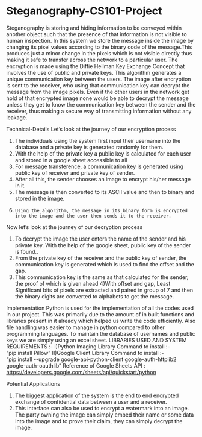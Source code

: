# Steganography-CS101-Project
Steganography is storing and hiding information to be conveyed within another object such that the presence of that information is not visible to human inspection. In this system we store the message inside the image by changing its pixel values according to the binary code of the message.This produces just a minor change in the pixels which is not visible directly thus making it safe to transfer across the network to a particular user. The encryption is made using the Diffie Hellman Key Exchange Concept that involves the use of public and private keys. This algorithm generates a unique communication key between the users. The image after encryption is sent to the receiver, who using that communication key can decrypt the message from the image pixels. Even if the other users in the network get hold of that encrypted image none would be able to decrypt the message unless they get to know the communication key between the sender and the receiver, thus making a secure way of transmitting information without any leakage.


Technical-Details
Let’s look at the journey of our encryption process
1)  The individuals using the system first input their username into the database and a private key is generated randomly for them.
2)   With the help of the private key a public key is calculated for each user and stored in a google sheet accessible to all
3) For message transference,  a communication key is generated using public key of receiver and private key of sender.
4)   After all this, the sender chooses an image to encrypt his/her message in it.
5)   The message is then converted to its ASCII value  and then to binary and stored in the image.
6)     Using the algorithm, the message in its binary form is encrypted into the image and the user then sends it to the receiver.

Now let’s look at the journey of our decryption process
1) To decrypt the image the user enters the name of the sender and his private key. With the help of the  google sheet, public key of the sender is found..
2) From the private key of the receiver and the public key of sender, the communication key is generated which is used to find the offset and the gap.
3) This communication key is the same as that calculated for the sender, the proof of which is given ahead
4)With offset and gap, Least Significant bits of pixels are extracted and paired in group of 7 and then the binary digits are converted to alphabets to get the message.  

Implementation
Python is used for the implementation of all the codes used in our project. This was primarily due to the amount of in built functions and libraries present in it already which helped us write the code efficiently. Also file handling was easier to manage in python compared to other programming languages. To maintain the database of usernames and public keys we are simply using an excel sheet.
LIBRARIES USED AND SYSTEM REQUIREMENTS :-
I)Python Imaging Library
	Command to install :-  
“pip install Pillow”
II)Google Client Library
Command to install :-  
“pip install --upgrade google-api-python-client google-auth-httplib2 google-auth-oauthlib”
Reference of Google Sheets API :
https://developers.google.com/sheets/api/quickstart/python

Potential Applications
1)   The biggest application of the system is the end to end encrypted exchange of confidential data between a user and a receiver.
2)   This interface can also be used to encrypt a watermark into an image. The party owning the image can simply embed their name or some data into the image and to prove their claim, they can simply decrypt the image.

